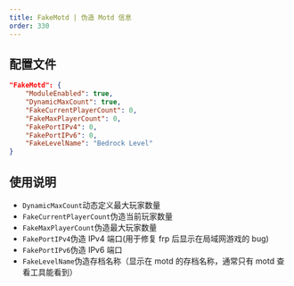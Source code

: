 ```yaml
---
title: FakeMotd | 伪造 Motd 信息
order: 330
---
```


## 配置文件

```json
"FakeMotd": {
    "ModuleEnabled": true,
    "DynamicMaxCount": true,
    "FakeCurrentPlayerCount": 0,
    "FakeMaxPlayerCount": 0,
    "FakePortIPv4": 0,
    "FakePortIPv6": 0,
    "FakeLevelName": "Bedrock Level"
}
```

## 使用说明

- `DynamicMaxCount`动态定义最大玩家数量
- `FakeCurrentPlayerCount`伪造当前玩家数量
- `FakeMaxPlayerCount`伪造最大玩家数量
- `FakePortIPv4`伪造 IPv4 端口(用于修复 frp 后显示在局域网游戏的 bug)
- `FakePortIPv6`伪造 IPv6 端口
- `FakeLevelName`伪造存档名称（显示在 motd 的存档名称，通常只有 motd 查看工具能看到）
